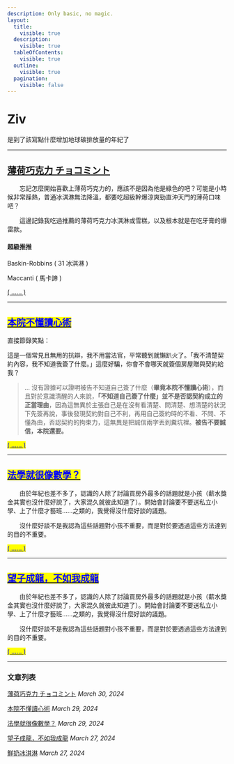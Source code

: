 ```yaml
---
description: Only basic, no magic.
layout:
  title:
    visible: true
  description:
    visible: true
  tableOfContents:
    visible: true
  outline:
    visible: true
  pagination:
    visible: false
---
```


# Ziv

是到了該寫點什麼增加地球碳排放量的年紀了



***

## [薄荷巧克力 チョコミント](zan-zan-hao-wu/chi-chi-he-he/chokominto.md)



　　忘記怎麼開始喜歡上薄荷巧克力的，應該不是因為他是綠色的吧？可能是小時候非常躁熱，普通冰淇淋無法降溫，都要吃超級幹爆涼爽勁直沖天門的薄荷口味吧？

　　這邊記錄我吃過推薦的薄荷巧克力冰淇淋或雪糕，以及根本就是在吃牙膏的爆雷款。

#### 超級推推 <a href="#chao-ji-tui-tui" id="chao-ji-tui-tui"></a>

Baskin-Robbins ( 31 冰淇淋 )

Maccanti ( 馬卡諦 )

[( ...... )](zan-zan-hao-wu/chi-chi-he-he/chokominto.md)

***

## [<mark style="color:blue;">本院不懂讀心術</mark>](hao-hao-xiao-de-pan-jue-shu/min-shi/ben-yuan-bu-dong-du-xin-shu.md)



直接節錄笑點：

這是一個常見且無用的抗辯，我不用當法官，平常聽到就懶趴火了。「我不清楚契約內容，我不知道我簽了什麼。」這麼好騙，你會不會哪天就簽個房屋贈與契約給我？

> ... 沒有證據可以證明被告不知道自己簽了什麼（**畢竟本院不懂讀心術**），而且對於意識清醒的人來說，**「不知道自己簽了什麼」並不是否認契約成立的正當理由**，因為這無異於主張自己是在沒有看清楚、問清楚、想清楚的狀況下先簽再說，事後發現契約對自己不利，再用自己簽約時的不看、不問、不懂為由，否認契約的拘束力，這無異是把誠信兩字丟到糞坑裡。**被告不要誠信，本院還要。**

[<mark style="color:blue;">( ...... )</mark>](hao-hao-xiao-de-pan-jue-shu/min-shi/ben-yuan-bu-dong-du-xin-shu.md)

***

## [<mark style="color:blue;">法學就很像數學？</mark>](ji-guang-pian-yu/xin-de-jiao-la/fa-xue-jiu-hen-xiang-shu-xue.md)



　　由於年紀也差不多了，認識的人除了討論買房外最多的話題就是小孩（薪水獎金其實也沒什麼好說了，大家混久就彼此知道了）。開始會討論要不要送私立小學、上了什麼才藝班……之類的，我覺得沒什麼好談的議題。

　　沒什麼好談不是我認為這些話題對小孩不重要，而是對於要透過這些方法達到的目的不重要。

[<mark style="color:blue;">( ...... )</mark>](ji-guang-pian-yu/xin-de-jiao-la/fa-xue-jiu-hen-xiang-shu-xue.md)

***

## [<mark style="color:blue;">望子成龍，不如我成龍</mark>](wo-bu-hui-jiao-xiao-hai/guan-cha-ti-hui/wang-zi-cheng-long-bu-ru-wo-cheng-long.md)



　　由於年紀也差不多了，認識的人除了討論買房外最多的話題就是小孩（薪水獎金其實也沒什麼好說了，大家混久就彼此知道了）。開始會討論要不要送私立小學、上了什麼才藝班……之類的，我覺得沒什麼好談的議題。

　　沒什麼好談不是我認為這些話題對小孩不重要，而是對於要透過這些方法達到的目的不重要。

[<mark style="color:blue;">( ...... )</mark>](wo-bu-hui-jiao-xiao-hai/guan-cha-ti-hui/wang-zi-cheng-long-bu-ru-wo-cheng-long.md)

***

### 文章列表

[薄荷巧克力 チョコミント](zan-zan-hao-wu/chi-chi-he-he/chokominto.md) _March 30, 2024_

[本院不懂讀心術](hao-hao-xiao-de-pan-jue-shu/min-shi/ben-yuan-bu-dong-du-xin-shu.md) _March 29, 2024_

[法學就很像數學？](ji-guang-pian-yu/xin-de-jiao-la/fa-xue-jiu-hen-xiang-shu-xue.md) _March 29, 2024_

[望子成龍，不如我成龍](wo-bu-hui-jiao-xiao-hai/guan-cha-ti-hui/wang-zi-cheng-long-bu-ru-wo-cheng-long.md) _March 27, 2024_

[鮮奶冰淇淋](zan-zan-hao-wu/chi-chi-he-he/xian-nai-bing-qi-lin.md) _March 27, 2024_

